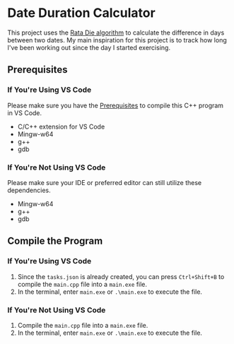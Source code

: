 # Date Duration Calculator

This project uses the [Rata Die algorithm](https://en.wikipedia.org/wiki/Rata_Die) to calculate the difference in days between two dates. My main inspiration for this project is to track how long I've been working out since the day I started exercising.

## Prerequisites

### If You're Using VS Code

Please make sure you have the [Prerequisites](https://code.visualstudio.com/docs/cpp/config-mingw) to compile this C++ program in VS Code.
- C/C++ extension for VS Code
- Mingw-w64
- g++
- gdb

### If You're Not Using VS Code

Please make sure your IDE or preferred editor can still utilize these dependencies.
- Mingw-w64
- g++
- gdb

## Compile the Program

### If You're Using VS Code
1. Since the `tasks.json` is already created, you can press `Ctrl+Shift+B` to compile the `main.cpp` file into a `main.exe` file.
2. In the terminal, enter `main.exe` or `.\main.exe` to execute the file. 

### If You're Not Using VS Code
1. Compile the `main.cpp` file into a `main.exe` file.
2. In the terminal, enter `main.exe` or `.\main.exe` to execute the file. 